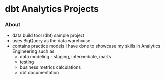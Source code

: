 # dbt Analytics Projects
### About
- data build tool (dbt) sample project
- uses BigQuery as the data warehouse
- contains practice models I have done to showcase my skills in Analytics Engineering such as:
  - data modeling - staging, intermediate, marts
  - testing
  - business metrics calculations
  - dbt documentation
